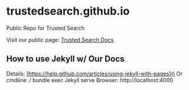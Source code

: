 trustedsearch.github.io
=======================

Public Repo for Trusted Search

Visit our public page: [Trusted Search Docs](http://developers.trustedsearch.org)

## How to use Jekyll w/ Our Docs
Details: [https://help.github.com/articles/using-jekyll-with-pages]()
Or
cmdline: / bundle exec Jekyll serve
Browser: http://localhost:4000




